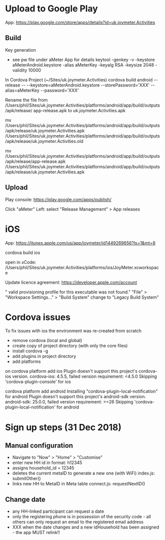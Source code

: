 Upload to Google Play
=====================
App: 
https://play.google.com/store/apps/details?id=uk.joymeter.Activities

Build
-----

Key generation
- see pw file under aMeter App for details
keytool -genkey -v -keystore aMeterAndroid.keystore -alias aMeterKey -keyalg RSA -keysize 2048 -validity 10000

In Cordova Project
(~/Sites/uk.joymeter.Activities)
cordova build android --release -- --keystore=aMeterAndroid.keystore --storePassword='XXX' --alias=aMeterKey --password='XXX'

Rename the file from 
/Users/phil/Sites/uk.joymeter.Activities/platforms/android/app/build/outputs/apk/release/ app-release.apk
to
uk.joymeter.Activities.apk

mv /Users/phil/Sites/uk.joymeter.Activities/platforms/android/app/build/outputs/apk/release/uk.joymeter.Activities.apk /Users/phil/Sites/uk.joymeter.Activities/platforms/android/app/build/outputs/apk/release/uk.joymeter.Activities.old

mv /Users/phil/Sites/uk.joymeter.Activities/platforms/android/app/build/outputs/apk/release/app-release.apk /Users/phil/Sites/uk.joymeter.Activities/platforms/android/app/build/outputs/apk/release/uk.joymeter.Activities.apk

Upload
------

Play console:
https://play.google.com/apps/publish/

Click "aMeter"
Left: select "Release Management" > App releases

iOS
===
App:
https://itunes.apple.com/us/app/joymeter/id1449269656?ls=1&mt=8

cordova build ios

open in xCode:
/Users/phil/Sites/uk.joymeter.Activities/platforms/ios/JoyMeter.xcworkspace

Update licence agreement:
https://developer.apple.com/account

" valid provisioning profile for this executable was not found."
"File" > "Workspace Settings..." >  "Build System" change to "Legacy Build System"


Cordova issues
==============

To fix issues with ios the environment was re-created from scratch
- remove cordova (local and global)
- create copy of project directory (with only the core files)
- install cordova -g
- add plugins in project directory
- add platforms

on 
cordova platform add ios
    Plugin doesn't support this project's cordova-ios version. cordova-ios: 4.5.5, failed version requirement: <4.5.0
    Skipping 'cordova-plugin-console' for ios

cordova platform add android
    Installing "cordova-plugin-local-notification" for android
    Plugin doesn't support this project's android-sdk version. android-sdk: 25.0.0, failed version requirement: >=26
    Skipping 'cordova-plugin-local-notification' for android




Sign up steps (31 Dec 2018)
===========================

Manual configuration
--------------------

- Navigate to "Now" > "Home" > "Customise"
- enter new HH id in format: h12345
- assigns household_id = 12345
- deletes the current metaID to generate a new one (with WiFi)       index.js: submitOther()
- links new HH to MetaID in Meta table                               connect.js: requestNextID()

Change date
-----------

- any HH-linked participant can request a date
- only the registering phone is in possession of the security code - all others can only request an email to the registered email address
- XXX when the date changes and a new idHousehold has been assigned - the app MUST relink!!


